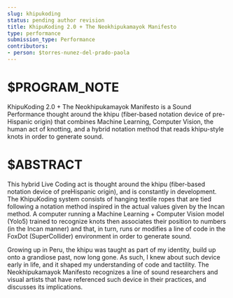 ```yaml
---
slug: khipukoding
status: pending author revision
title: KhipuKoding 2.0 + The Neokhipukamayok Manifesto
type: performance
submission_type: Performance
contributors:
- person: $torres-nunez-del-prado-paola
---
```


# $PROGRAM_NOTE

KhipuKoding 2.0 + The Neokhipukamayok Manifesto is a Sound Performance thought
around the khipu (fiber-based notation device of pre-Hispanic origin) that combines Machine Learning, Computer Vision, the human act of knotting, and a hybrid notation method that reads khipu-style knots in order to generate sound.

# $ABSTRACT

This hybrid Live Coding act is thought around the khipu (fiber-based notation device of preHispanic origin), and is constantly in development. The KhipuKoding system consists of hanging textile ropes that are tied following a notation method inspired in the actual values given by the Incan method. A computer running a Machine Learning + Computer Vision model (Yolo5) trained to recognize knots then associates their position to numbers (in the Incan manner) and that, in turn, runs or modifies a line of code in the FoxDot (SuperCollider) environment in order to generate sound.

Growing up in Peru, the khipu was taught as part of my identity, build up onto a grandiose past, now long gone. As such, I knew about such device early in life, and it shaped my understanding of code and tactility. The Neokhipukamayok Manifesto recognizes a line of sound researchers and visual artists that have referenced such device in their practices, and discusses its implications.
